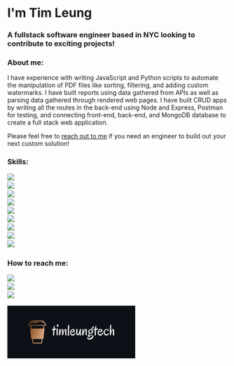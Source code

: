 <h1>I'm Tim Leung</h1>

<h3>A fullstack software engineer based in NYC looking to contribute to exciting projects!</h3>

<h3>About me:</h3>

<p>
I have experience with writing JavaScript and Python scripts to automate the manipulation of PDF files like sorting, filtering, and adding custom watermarks. I have built reports using data gathered from APIs as well as parsing data gathered through rendered web pages. I have built CRUD apps by writing all the routes in the back-end using Node and Express, Postman for testing, and connecting front-end, back-end, and MongoDB database to create a full stack web application.
</p>
<p>
Please feel free to <a href='https://github.com/timleungtech/timleungtech/edit/main/README.md#how-to-reach-me'>reach out to me</a> if you need an engineer to build out your next custom solution!
</p>

<h3>Skills:</h3>
<p>
<a href='#'><img src="https://img.shields.io/badge/JavaScript-0d1117?style=flat-square&logo=javascript&labelColor=0d1117" height=25></a><br>
<a href='#'><img src="https://img.shields.io/badge/React-0d1117?style=flat-square&logo=react&labelColor=0d1117" height=25></a><br>
<a href='#'><img src="https://img.shields.io/badge/Node-0d1117?style=flat-square&logo=nodedotjs&labelColor=0d1117" height=25></a><br>
<a href='#'><img src="https://img.shields.io/badge/Express-0d1117?style=flat-square&logo=express&labelColor=0d1117" height=25></a><br>
<a href='#'><img src="https://img.shields.io/badge/Postman-0d1117?style=flat-square&logo=postman&labelColor=0d1117" height=25></a><br>
<a href='#'><img src="https://img.shields.io/badge/MongoDB-0d1117?style=flat-square&logo=mongodb&labelColor=0d1117" height=25></a><br>
<a href='#'><img src="https://img.shields.io/badge/HTML5-0d1117?style=flat-square&logo=html5&labelColor=0d1117" height=25></a><br>
<a href='#'><img src="https://img.shields.io/badge/CSS3-0d1117?style=flat-square&logo=css3&labelColor=0d1117" height=25></a><br>
<a href='#'><img src="https://img.shields.io/badge/Python-0d1117?style=flat-square&logo=python&labelColor=0d1117" height=25></a>
</p>

<h3>How to reach me:</h3>
<p>
<a href="mailto:timleungtech@gmail.com" target="_blank"><img src="https://img.shields.io/badge/Email-0d1117?style=flat-square&logo=gmail&labelColor=0d1117" height=25></a><br>
<a href="https://twitter.com/timleungtech" target="_blank"><img src="https://img.shields.io/badge/Twitter-0d1117?style=flat-square&logo=twitter&labelColor=0d1117" height=25></a><br>
<a href="https://www.linkedin.com/in/timleungtech" target="_blank"><img src="https://img.shields.io/badge/LinkedIn-0d1117?style=flat-square&logo=linkedin&labelColor=0d1117" height=25></a>
</p>

<p><a href='#'><img src="https://raw.githubusercontent.com/timleungtech/timleungtech/main/banner.png" height=120></a></p>

<!--
**timleungtech/timleungtech** is a ✨ _special_ ✨ repository because its `README.md` (this file) appears on your GitHub profile.

Here are some ideas to get you started:

### Hi there 👋

- 🔭 I’m currently working on ...
- 🌱 I’m currently learning ...
- 👯 I’m looking to collaborate on ...
- 🤔 I’m looking for help with ...
- 💬 Ask me about ...
- 📫 How to reach me: ...
- 😄 Pronouns: ...
- ⚡ Fun fact: ...
-->

